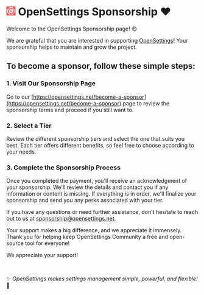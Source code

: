 # <img src="logo/open-settings-logo.png" alt="Logo" width="24"/> OpenSettings Sponsorship ❤️

Welcome to the OpenSettings Sponsorship page! 😍

We are grateful that you are interested in supporting [OpenSettings](https://github.com/OpenSettings/open-settings)! Your sponsorship helps to maintain and grow the project.

## To become a sponsor, follow these simple steps:

### 1. Visit Our Sponsorship Page
Go to our [https://opensettings.net/become-a-sponsor](https://opensettings.net/become-a-sponsor) page to review the sponsorship terms and proceed if you still want to.

### 2. Select a Tier
Review the different sponsorship tiers and select the one that suits you best. Each tier offers different benefits, so feel free to choose according to your needs.

### 3. Complete the Sponsorship Process
Once you completed the payment, you'll receive an acknowledgment of your sponsorship. We'll review the details and contact you if any information or content is missing. If everything is in order, we'll finalize your sponsorship and send you any perks associated with your tier.

If you have any questions or need further assistance, don't hesitate to reach out to us at [sponsorship@opensettings.net](mailto:sponsorship@opensettings.net).

Your support makes a big difference, and we appreciate it immensely. Thank you for helping keep OpenSettings Community a free and open-source tool for everyone!

We appreciate your support!

<br>

✨ *OpenSettings makes settings management simple, powerful, and flexible!* 🚀
